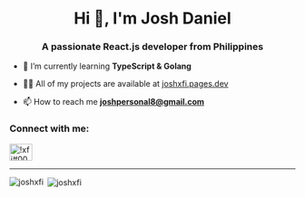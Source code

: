 <h1 align="center">Hi 👋, I'm Josh Daniel</h1>
<h3 align="center">A passionate React.js developer from Philippines</h3>

- 🌱 I’m currently learning **TypeScript & Golang**

- 👨‍💻 All of my projects are available at [joshxfi.pages.dev](joshxfi.pages.dev)

- 📫 How to reach me **joshpersonal8@gmail.com**

<h3 align="left">Connect with me:</h3>
<p align="left">
<a href="https://discord.gg/!xfi#0008" target="blank"><img align="center" src="https://raw.githubusercontent.com/rahuldkjain/github-profile-readme-generator/master/src/images/icons/Social/discord.svg" alt="!xfi#0008" height="30" width="40" /></a>
</p>

<hr>

<p><img align="left" src="https://github-readme-stats.vercel.app/api/top-langs?username=joshxfi&show_icons=true&theme=highcontrast&title_color=2bff00&hide_border=true&locale=en&layout=compact" alt="joshxfi" /></p>

<div><div/>

<p>&nbsp;<img align="center" src="https://github-readme-stats.vercel.app/api?username=joshxfi&show_icons=true&title_color=26ff00&text_color=ffffff&bg_color=000000&hide_border=true&locale=en" alt="joshxfi" /></p>
